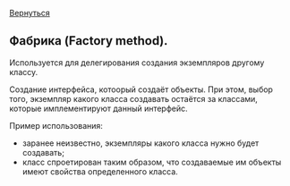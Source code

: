 [Bернуться](https://github.com/AlexLeXX444/JAVA-patterns)

## Фабрика (Factory method).

Используется для делегирования создания экземпляров другому классу.

Создание интерфейса, котоорый создаёт объекты. При этом, выбор того, экземпляр какого класса создавать остаётся за классами, которые имплементируют данный интерфейс.

Пример использования:

- заранее неизвестно, экземпляры какого класса нужно будет создавать;
- класс спроетирован таким образом, что создаваемые им объекты имеют свойства определенного класса.
